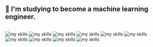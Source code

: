 ## 🌱 I'm studying to become a machine learning engineer.
<br>
<img alt="my skills" src="https://skillicons.dev/icons?theme=light&perline=16&i=c,cpp,cmake\ncmake" />
<img alt="my skills" src="https://skillicons.dev/icons?theme=light&perline=16&i=html,css,tailwind,js,ts,react,materialui,next" />
<img alt="my skills" src="https://skillicons.dev/icons?theme=light&perline=16&i=python,php,java,fastapi,laravel" />
<img alt="my skills" src="https://skillicons.dev/icons?theme=light&perline=16&i=figma,wordpress" />
<img alt="my skills" src="https://skillicons.dev/icons?theme=light&perline=16&i=opencv,sklearn,pytorch" />
<img alt="my skills" src="https://skillicons.dev/icons?theme=light&perline=16&i=mysql,postgres,prisma" />
<img alt="my skills" src="https://skillicons.dev/icons?theme=light&perline=16&i=git,github,githubactions" />
<img alt="my skills" src="https://skillicons.dev/icons?theme=light&perline=16&i=docker,ubuntu,linux,powershell" />
<img alt="my skills" src="https://skillicons.dev/icons?theme=light&perline=16&i=azure,gcp" />
<img alt="my skills" src="https://skillicons.dev/icons?theme=light&perline=16&i=md,latex" />
<br>

<!--
This repository is a ✨ _special_ ✨ repository because its `README.md` (this file) appears on your GitHub profile.

Here are some ideas to get you started:

- 🔭 I’m currently working on ...
- 🌱 I’m currently learning ...
- 👯 I’m looking to collaborate on ...
- 🤔 I’m looking for help with ...
- 💬 Ask me about ...
- 📫 How to reach me: ...
- 😄 Pronouns: ...
- ⚡ Fun fact: ...
- 🧑‍💻
-->

